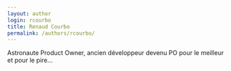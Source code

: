```yaml
---
layout: author
login: rcourbo
title: Renaud Courbo
permalink: /authors/rcourbo/
---
```

Astronaute Product Owner, ancien développeur devenu PO pour le meilleur et pour le pire...
